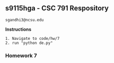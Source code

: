 ## s9115hga - CSC 791 Respository
    sgandhi3@ncsu.edu
    
**Instructions**

    1. Navigate to code/hw/7
    2. run "python de.py"

### Homework 7
